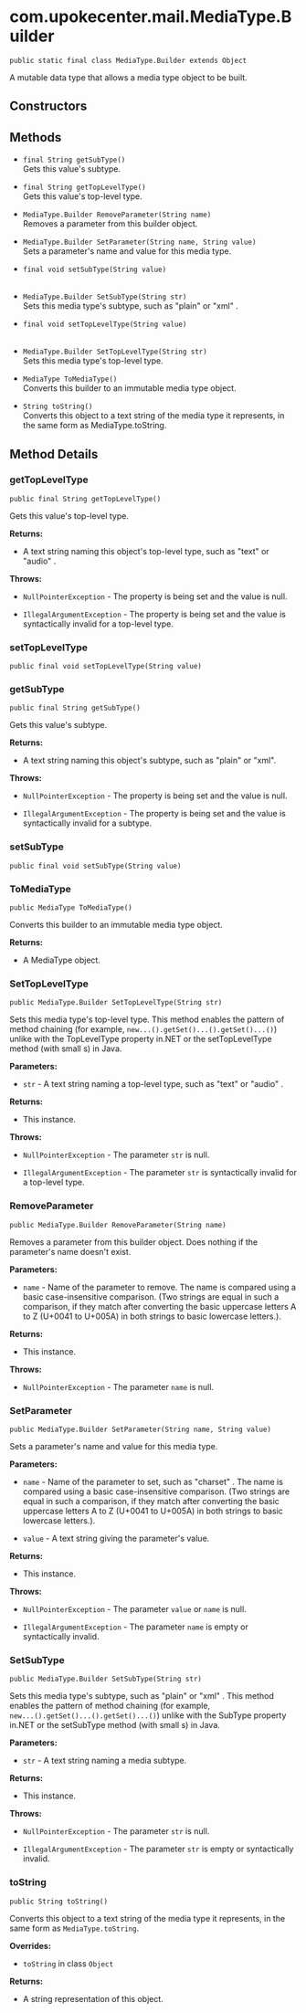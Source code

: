 # com.upokecenter.mail.MediaType.Builder

    public static final class MediaType.Builder extends Object

A mutable data type that allows a media type object to be built.

## Constructors

## Methods

* `final String getSubType()`<br>
 Gets this value's subtype.

* `final String getTopLevelType()`<br>
 Gets this value's top-level type.

* `MediaType.Builder RemoveParameter(String name)`<br>
 Removes a parameter from this builder object.

* `MediaType.Builder SetParameter(String name,
 String value)`<br>
 Sets a parameter's name and value for this media type.

* `final void setSubType(String value)`<br>
  
* `MediaType.Builder SetSubType(String str)`<br>
 Sets this media type's subtype, such as "plain" or "xml" .

* `final void setTopLevelType(String value)`<br>
  
* `MediaType.Builder SetTopLevelType(String str)`<br>
 Sets this media type's top-level type.

* `MediaType ToMediaType()`<br>
 Converts this builder to an immutable media type object.

* `String toString()`<br>
 Converts this object to a text string of the media type it represents, in
 the same form as MediaType.toString.

## Method Details

### getTopLevelType
    public final String getTopLevelType()
Gets this value's top-level type.

**Returns:**

* A text string naming this object's top-level type, such as "text" or
 "audio" .

**Throws:**

* <code>NullPointerException</code> - The property is being set and the value is
 null.

* <code>IllegalArgumentException</code> - The property is being set and the value is
 syntactically invalid for a top-level type.

### setTopLevelType
    public final void setTopLevelType(String value)
### getSubType
    public final String getSubType()
Gets this value's subtype.

**Returns:**

* A text string naming this object's subtype, such as "plain" or
 "xml".

**Throws:**

* <code>NullPointerException</code> - The property is being set and the value is
 null.

* <code>IllegalArgumentException</code> - The property is being set and the value is
 syntactically invalid for a subtype.

### setSubType
    public final void setSubType(String value)
### ToMediaType
    public MediaType ToMediaType()
Converts this builder to an immutable media type object.

**Returns:**

* A MediaType object.

### SetTopLevelType
    public MediaType.Builder SetTopLevelType(String str)
Sets this media type's top-level type. This method enables the pattern of
 method chaining (for example, <code>new...().getSet()...().getSet()...()</code>) unlike
 with the TopLevelType property in.NET or the setTopLevelType method (with
 small s) in Java.

**Parameters:**

* <code>str</code> - A text string naming a top-level type, such as "text" or "audio"
 .

**Returns:**

* This instance.

**Throws:**

* <code>NullPointerException</code> - The parameter <code>str</code> is null.

* <code>IllegalArgumentException</code> - The parameter <code>str</code> is syntactically invalid
 for a top-level type.

### RemoveParameter
    public MediaType.Builder RemoveParameter(String name)
Removes a parameter from this builder object. Does nothing if the
 parameter's name doesn't exist.

**Parameters:**

* <code>name</code> - Name of the parameter to remove. The name is compared using a
 basic case-insensitive comparison. (Two strings are equal in such a
 comparison, if they match after converting the basic uppercase letters A to
 Z (U+0041 to U+005A) in both strings to basic lowercase letters.).

**Returns:**

* This instance.

**Throws:**

* <code>NullPointerException</code> - The parameter <code>name</code> is null.

### SetParameter
    public MediaType.Builder SetParameter(String name, String value)
Sets a parameter's name and value for this media type.

**Parameters:**

* <code>name</code> - Name of the parameter to set, such as "charset" . The name is
 compared using a basic case-insensitive comparison. (Two strings are equal
 in such a comparison, if they match after converting the basic uppercase
 letters A to Z (U+0041 to U+005A) in both strings to basic lowercase
 letters.).

* <code>value</code> - A text string giving the parameter's value.

**Returns:**

* This instance.

**Throws:**

* <code>NullPointerException</code> - The parameter <code>value</code> or <code>name</code> is
 null.

* <code>IllegalArgumentException</code> - The parameter <code>name</code> is empty or
 syntactically invalid.

### SetSubType
    public MediaType.Builder SetSubType(String str)
Sets this media type's subtype, such as "plain" or "xml" . This method
 enables the pattern of method chaining (for example, <code>
 new...().getSet()...().getSet()...()</code>) unlike with the SubType property in.NET or the
 setSubType method (with small s) in Java.

**Parameters:**

* <code>str</code> - A text string naming a media subtype.

**Returns:**

* This instance.

**Throws:**

* <code>NullPointerException</code> - The parameter <code>str</code> is null.

* <code>IllegalArgumentException</code> - The parameter <code>str</code> is empty or
 syntactically invalid.

### toString
    public String toString()
Converts this object to a text string of the media type it represents, in
 the same form as <code>MediaType.toString</code>.

**Overrides:**

* <code>toString</code> in class <code>Object</code>

**Returns:**

* A string representation of this object.
